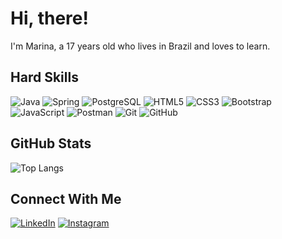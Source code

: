 # Hi, there! 

I'm Marina, a 17 years old who lives in Brazil and loves to learn.

## Hard Skills

![Java](https://img.shields.io/badge/java-%23ED8B00.svg?style=for-the-badge&logo=openjdk&logoColor=white)
![Spring](https://img.shields.io/badge/spring-%236DB33F.svg?style=for-the-badge&logo=spring&logoColor=white)
![PostgreSQL](https://img.shields.io/badge/PostgreSQL-fff?style=for-the-badge&logo=postgresql)
![HTML5](https://img.shields.io/badge/HTML5-E34F26?style=for-the-badge&logo=html5&logoColor=white)
![CSS3](https://img.shields.io/badge/CSS3-1572B6?style=for-the-badge&logo=css3&logoColor=white)
![Bootstrap](https://img.shields.io/badge/bootstrap-%238511FA.svg?style=for-the-badge&logo=bootstrap&logoColor=white)
![JavaScript](https://img.shields.io/badge/JavaScript-F7DF1E?style=for-the-badge&logo=javascript&logoColor=black)
![Postman](https://img.shields.io/badge/Postman-FF6C37?style=for-the-badge&logo=postman&logoColor=white)
![Git](https://img.shields.io/badge/GIT-E44C30?style=for-the-badge&logo=git&logoColor=white)
![GitHub](https://img.shields.io/badge/GITHUB-000?style=for-the-badge&logo=github&logoColor=white)

## GitHub Stats

![Top Langs](https://github-readme-stats-git-masterrstaa-rickstaa.vercel.app/api/top-langs/?username=marinacanal&layout=compact&bg_color=000&border_color=fff&title_color=E94D5F&text_color=FFF)

## Connect With Me
[![LinkedIn](https://img.shields.io/badge/LinkedIn-0077B5?style=for-the-badge&logo=linkedin&logoColor=white)](https://www.linkedin.com/in/marina-de-abreu-canal-ab0800234/)
[![Instagram](https://img.shields.io/badge/-Instagram-%23E4405F?style=for-the-badge&logo=instagram&logoColor=white)](https://www.instagram.com/ma.canal/)

